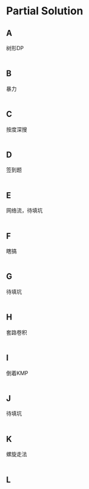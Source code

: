 # Partial Solution
## A
  树形DP</br></br>
## B
  暴力</br></br>
## C
  按度深搜</br></br>
## D
  签到题</br></br>
## E
  网络流，待填坑</br></br>
## F
  瞎搞</br></br>
## G
  待填坑</br></br>
## H
  套路卷积</br></br>
## I
  倒着KMP</br></br>
## J
  待填坑</br></br>
## K
  螺旋走法</br></br>
## L
  </br></br>
